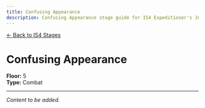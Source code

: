 ```yaml
---
title: Confusing Appearance
description: Confusing Appearance stage guide for IS4 Expeditioner's Joklumarkar
---
```


<div class="back-button-container">
  <a href="/is4-expeditioners/stages/" class="back-button">
    <span class="back-arrow">←</span>
    <span class="back-text">Back to IS4 Stages</span>
  </a>
</div>

# Confusing Appearance

**Floor:** 5  
**Type:** Combat  

---

*Content to be added.*
